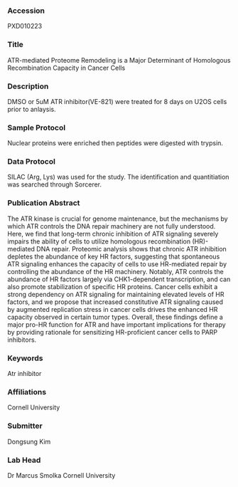 ### Accession
PXD010223

### Title
ATR-mediated Proteome Remodeling is a Major Determinant of Homologous Recombination Capacity in Cancer Cells

### Description
DMSO or 5uM ATR inhibitor(VE-821) were treated for 8 days on U2OS cells prior to anlaysis.

### Sample Protocol
Nuclear proteins were enriched then peptides were digested with trypsin.

### Data Protocol
SILAC (Arg, Lys) was used for the study. The identification and quantitiation was searched through Sorcerer.

### Publication Abstract
The ATR kinase is crucial for genome maintenance, but the mechanisms by which ATR controls the DNA repair machinery are not fully understood. Here, we find that long-term chronic inhibition of ATR signaling severely impairs the ability of cells to utilize homologous recombination (HR)-mediated DNA repair. Proteomic analysis shows that chronic ATR inhibition depletes the abundance of key HR factors, suggesting that spontaneous ATR signaling enhances the capacity of cells to use HR-mediated repair by controlling the abundance of the HR machinery. Notably, ATR controls the abundance of HR factors largely via CHK1-dependent transcription, and can also promote stabilization of specific HR proteins. Cancer cells exhibit a strong dependency on ATR signaling for maintaining elevated levels of HR factors, and we propose that increased constitutive ATR signaling caused by augmented replication stress in cancer cells drives the enhanced HR capacity observed in certain tumor types. Overall, these findings define a major pro-HR function for ATR and have important implications for therapy by providing rationale for sensitizing HR-proficient cancer cells to PARP inhibitors.

### Keywords
Atr inhibitor

### Affiliations
Cornell University

### Submitter
Dongsung Kim

### Lab Head
Dr Marcus Smolka
Cornell University


